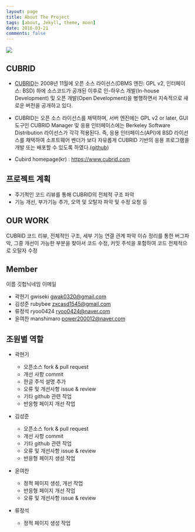 ```yaml
---
layout: page
title: About The Project
tags: [about, Jekyll, theme, moon]
date: 2016-03-21
comments: false
---
```


<img src="https://user-images.githubusercontent.com/31883730/40969175-2f4cb8c2-68f2-11e8-9b83-7c4227c35453.jpg">


## CUBRID

* [CUBRID](http://www.cubrid.com/)는 2008년 11월에 오픈 소스 라이선스(DBMS 엔진: GPL v2, 인터페이스: BSD) 하에 소스코드가 공개된 이후로 인-하우스 개발(In-house Development) 및 오픈 개발(Open Development)을 병행하면서 지속적으로 새로운 버전을 공개하고 있다.

* CUBRID는 오픈 소스 라이선스를 채택하며, 서버 엔진에는 GPL v2 or later, GUI 도구인 CUBRID Manager 및 응용 인터페이스에는 Berkeley Software Distribution 라이선스가 각각 적용된다. 즉, 응용 인터페이스(API)에 BSD 라이선스를 채택하여 소프트웨어 벤더가 보다 자유롭게 CUBRID 기반의 응용 프로그램을 개발 또는 배포할 수 있도록 하였다.([github](https://github.com/CUBRID/cubrid))

* Cubird homepage(kr) : https://www.cubrid.com

## 프로젝트 계획

* 주기적인 코드 리뷰를 통해 CUBRID의 전체적 구조 파악
* 기능 개선, 부가기능 추가, 오역 및 오탈자 파악 및 수정 요청 등

## OUR WORK

CUBRID 코드 리뷰, 전체적인 구조, 세부 기능 연결 관계 파악
이슈 정리를 통한 버그파악, 그중 개선이 가능한 부분을 찾아서 코드 수정, 커밋
주석을 포함하여 코드 전체적으로 오탈자 수정

## Member

이름 깃헙닉네임 이메일
 *   곽현기 gwiseki gwak0320@gmail.com
 *   김성준 rubybee zxcasd1545@gmail.com
 *   류정석 ryoo0424 ryoo0424@naver.com
 *   윤여찬 manshimaro power200012@naver.com


## 조원별 역할

* 곽현기
    * 오픈소스 fork & pull request
    * 개선 사항 commit
    * 한글 주석 설명 추가
    * 오류 및 개선사항 issue & review
    * 기타 github 관련 작업
    * 반응형 페이지 개선 작업
    
    
* 김성준
    * 오픈소스 fork & pull request
    * 개선 사항 commit
    * 기타 github 관련 작업
    * 오류 및 개선사항 issue & review
    * 반응형 페이지 생성 작업

* 윤여찬
    * 정적 페이지 생성, 개선 작업
    * 반응형 페이지 개선 작업
    * 오류 및 개선사항 issue & review

* 류정석
    * 정적 페이지 생성 작업
    

